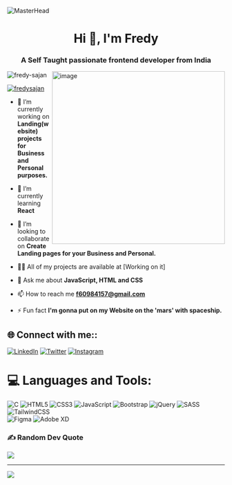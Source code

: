 ![MasterHead](https://camo.githubusercontent.com/775ed67e1d46c9534c3cb9a4694edf0603b1436a7e3e15891d3c327733fc26b6/68747470733a2f2f7777772e61756469656e6365706c616e65742e636f6d2f726f6f742f74656d706c6174652f312f2f696d616765732f7765622d646576656c6f706d656e742e676966)

<h1 align="center">Hi 👋, I'm Fredy</h1>
<h3 align="center">A Self Taught passionate frontend developer from India</h3>
<img align="right" width="400" alt="image" src="https://media1.giphy.com/media/qgQUggAC3Pfv687qPC/giphy.gif?cid=ecf05e4747vampji1917c885gr7yc68vd4gzkgr0y70ghaqj&rid=giphy.gif&ct=g" />

<p align="left"> <img src="https://komarev.com/ghpvc/?username=fredy-sajan&label=Profile%20views&color=0e75b6&style=flat" alt="fredy-sajan" /> </p>

<p align="left"> <a href="https://twitter.com/fredysajan" target="blank"><img src="https://img.shields.io/twitter/follow/fredysajan?logo=twitter&style=for-the-badge" alt="fredysajan" /></a> </p>

- 🔭 I’m currently working on **Landing(website) projects for Business and Personal purposes.**

- 🌱 I’m currently learning **React**

- 👯 I’m looking to collaborate on **Create Landing pages for your Business and Personal.**

- 👨‍💻 All of my projects are available at [Working on it]

- 💬 Ask me about **JavaScript, HTML and CSS**

- 📫 How to reach me **f60984157@gmail.com**

- ⚡ Fun fact **I'm gonna put on my Website on the 'mars' with spaceship.**

## 🌐 Connect with me::
[![LinkedIn](https://img.shields.io/badge/LinkedIn-%230077B5.svg?logo=linkedin&logoColor=white)](https://linkedin.com/in/fredy-sajan)
[![Twitter](https://img.shields.io/badge/Twitter-%231DA1F2.svg?logo=Twitter&logoColor=white)](https://twitter.com/fredysajan) 
[![Instagram](https://img.shields.io/badge/Instagram-%23E4405F.svg?logo=Instagram&logoColor=white)](https://instagram.com/fredy.sajan)

# 💻 Languages and Tools:
![C](https://img.shields.io/badge/c-%2300599C.svg?style=for-the-badge&logo=c&logoColor=white) 
![HTML5](https://img.shields.io/badge/html5-%23E34F26.svg?style=for-the-badge&logo=html5&logoColor=white) 
![CSS3](https://img.shields.io/badge/css3-%231572B6.svg?style=for-the-badge&logo=css3&logoColor=white) 
![JavaScript](https://img.shields.io/badge/javascript-%23323330.svg?style=for-the-badge&logo=javascript&logoColor=%23F7DF1E) 
![Bootstrap](https://img.shields.io/badge/bootstrap-%23563D7C.svg?style=for-the-badge&logo=bootstrap&logoColor=white) 
![jQuery](https://img.shields.io/badge/jquery-%230769AD.svg?style=for-the-badge&logo=jquery&logoColor=white) 
![SASS](https://img.shields.io/badge/SASS-hotpink.svg?style=for-the-badge&logo=SASS&logoColor=white) 
![TailwindCSS](https://img.shields.io/badge/tailwindcss-%2338B2AC.svg?style=for-the-badge&logo=tailwind-css&logoColor=white) 	
![Figma](https://img.shields.io/badge/figma-%23F24E1E.svg?style=for-the-badge&logo=figma&logoColor=white) 
![Adobe XD](https://img.shields.io/badge/Adobe%20XD-470137?style=for-the-badge&logo=Adobe%20XD&logoColor=#FF61F6)



### ✍️ Random Dev Quote
![](https://quotes-github-readme.vercel.app/api?type=horizontal&theme=light)

---
[![](https://visitcount.itsvg.in/api?id=fredy-sajan&icon=5&color=11)](https://visitcount.itsvg.in)
